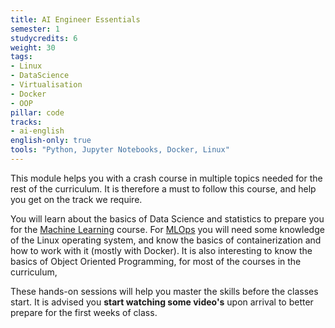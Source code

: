 ```yaml
---
title: AI Engineer Essentials
semester: 1
studycredits: 6
weight: 30
tags:
- Linux
- DataScience
- Virtualisation
- Docker
- OOP
pillar: code
tracks:
- ai-english
english-only: true
tools: "Python, Jupyter Notebooks, Docker, Linux"
---
```

This module helps you with a crash course in multiple topics needed for the rest of the curriculum. It is therefore a must to follow this course, and help you get on the track we require.

You will learn about the basics of Data Science and statistics to prepare you for the [Machine Learning](/programma/english/machine-learning) course.
For [MLOps](/programma/english/mlops) you will need some knowledge of the Linux operating system, and know the basics of containerization and how to work with it (mostly with Docker).
It is also interesting to know the basics of Object Oriented Programming, for most of the courses in the curriculum,

These hands-on sessions will help you master the skills before the classes start.
It is advised you **start watching some video's** upon arrival to better prepare for the first weeks of class.